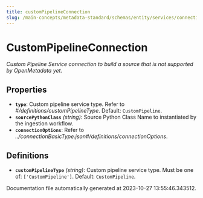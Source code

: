 ```yaml
---
title: customPipelineConnection
slug: /main-concepts/metadata-standard/schemas/entity/services/connections/pipeline/custompipelineconnection
---
```


# CustomPipelineConnection

*Custom Pipeline Service connection to build a source that is not supported by OpenMetadata yet.*

## Properties

- **`type`**: Custom pipeline service type. Refer to *#/definitions/customPipelineType*. Default: `CustomPipeline`.
- **`sourcePythonClass`** *(string)*: Source Python Class Name to instantiated by the ingestion workflow.
- **`connectionOptions`**: Refer to *../connectionBasicType.json#/definitions/connectionOptions*.
## Definitions

- **`customPipelineType`** *(string)*: Custom pipeline service type. Must be one of: `['CustomPipeline']`. Default: `CustomPipeline`.


Documentation file automatically generated at 2023-10-27 13:55:46.343512.
